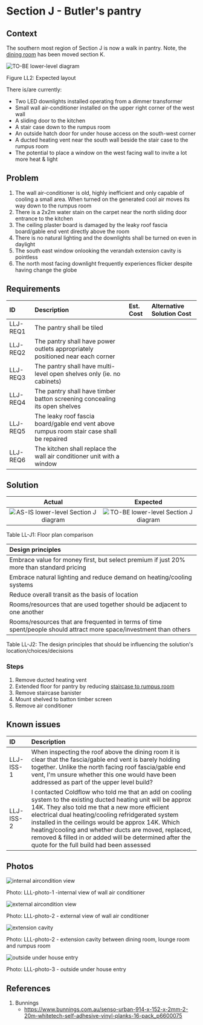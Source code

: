# Section J - Butler's pantry

## Context

The southern most region of Section J is now a walk in pantry. Note, the [dining room](./section-K-requirements.md) has been moved section K.

![TO-BE lower-level diagram](Lower-Level-TO-BE-sections.svg)

Figure LL2: Expected layout

There is/are currently:
* Two LED downlights installed operating from a dimmer transformer
* Small wall air-conditioner installed on the upper right corner of the west wall
* A sliding door to the kitchen 
* A stair case down to the rumpus room
* An outside hatch door for under house access on the south-west corner
* A ducted heating vent near the south wall beside the stair case to the rumpus room
* The potential to place a window on the west facing wall to invite a lot more heat & light


## Problem

1. The wall air-conditioner is old, highly inefficient and only capable of cooling a small area. When turned on the generated cool air moves its way down to the rumpus room 
2. There is a 2x2m water stain on the carpet near the north sliding door entrance to the kitchen
3. The ceiling plaster board is damaged by the leaky roof fascia board/gable end vent directly above the room
4. There is no natural lighting and the downlights shall be turned on even in daylight
5. The south east window onlooking the verandah extension cavity is pointless
6. The north most facing downlight frequently experiences flicker despite having change the globe


## Requirements

|ID|Description|Est. Cost|Alternative Solution Cost|
|:---|:---|:---|:---|
|LLJ-REQ1|The pantry shall be tiled|||
|LLJ-REQ2|The pantry shall have power outlets appropriately positioned near each corner|||
|LLJ-REQ3|The pantry shall have multi-level open shelves only (ie. no cabinets)|||
|LLJ-REQ4|The pantry shall have timber batton screening concealing its open shelves|||
|LLJ-REQ5|The leaky roof fascia board/gable end vent above rumpus room stair case shall be repaired|||
|LLJ-REQ6|The kitchen shall replace the wall air conditioner unit with a window|||


## Solution

|Actual|Expected|
|:---:|:---:|
|![AS-IS lower-level Section J diagram](Lower-Level-AS-IS-section-J.svg)|![TO-BE lower-level Section J diagram](Lower-Level-TO-BE-section-J.svg)|

Table LL-J1: Floor plan comparison

|Design principles|
|:---|
|Embrace value for money first, but select premium if just 20% more than standard pricing|
|Embrace natural lighting and reduce demand on heating/cooling systems|
|Reduce overall transit as the basis of location|
|Rooms/resources that are used together should be adjacent to one another|
|Rooms/resources that are frequented in terms of time spent/people should attract more space/investment than others|

Table LL-J2: The design principles that should be influencing the solution's location/choices/decisions

### Steps

1. Remove ducted heating vent
2. Extended floor for pantry by reducing [staircase to rumpus room](./section-L-requirements.md)
3. Remove staircase banister
4. Mount shelved to batton timber screen 
5. Remove air conditioner

## Known issues

|ID|Description|
|:---|:---|
|LLJ-ISS-1|When inspecting the roof above the dining room it is clear that the fascia/gable end vent is barely holding together. Unlike the north facing roof fascia/gable end vent, I'm unsure whether this one would have been addressed as part of the upper level build?|
|LLJ-ISS-2|I contacted Coldflow who told me that an add on cooling system to the existing ducted heating unit will be approx 14K. They also told me that a new more efficient electrical dual heating/cooling refridgerated system installed in the ceilings would be approx 14K. Which heating/cooling and whether ducts are moved, replaced, removed & filled in or added will be determined after the quote for the full build had been assessed|


## Photos

![internal aircondition view](./photos/IMG_20201016_124446296.jpg)

Photo: LLL-photo-1 -internal view of wall air conditioner 

![external aircondition view](./photos/IMG_20201016_124603944.jpg)

Photo: LLL-photo-2 - external view of wall air conditioner 


![extension cavity](./photos/IMG_20201016_135552426.jpg)

Photo: LLL-photo-2 - extension cavity between dining room, lounge room and rumpus room


![outside under house entry](./photos/IMG_20201016_124526904.jpg)

Photo: LLL-photo-3 - outside under house entry


## References

1. Bunnings
    - https://www.bunnings.com.au/senso-urban-914-x-152-x-2mm-2-20m-whitetech-self-adhesive-vinyl-planks-16-pack_p6600075